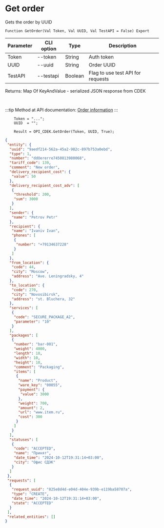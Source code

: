 ﻿---
sidebar_position: 4
---

# Get order
 Gets the order by UUID



`Function GetOrder(Val Token, Val UUID, Val TestAPI = False) Export`

  | Parameter | CLI option | Type | Description |
  |-|-|-|-|
  | Token | --token | String | Auth token |
  | UUID | --uuid | String | Order UUID |
  | TestAPI | --testapi | Boolean | Flag to use test API for requests |

  
  Returns:  Map Of KeyAndValue - serialized JSON response from CDEK

<br/>

:::tip
Method at API documentation: [Order information](https://api-docs.cdek.ru/29923975.html)
:::
<br/>


```bsl title="Code example"
    Token = "...";
    UUID  = "";

    Result = OPI_CDEK.GetOrder(Token, UUID, True);
```
 



```json title="Result"
{
 "entity": {
  "uuid": "9aedf214-562a-45a2-982c-897b753a0ebd",
  "type": 1,
  "number": "ddOererre7450813980068",
  "tariff_code": 139,
  "comment": "New order",
  "delivery_recipient_cost": {
   "value": 50
  },
  "delivery_recipient_cost_adv": [
   {
    "threshold": 200,
    "sum": 3000
   }
  ],
  "sender": {
   "name": "Petrov Petr"
  },
  "recipient": {
   "name": "Ivaniv Ivan",
   "phones": [
    {
     "number": "+79134637228"
    }
   ]
  },
  "from_location": {
   "code": 44,
   "city": "Moscow",
   "address": "Ave. Leningradsky, 4"
  },
  "to_location": {
   "code": 270,
   "city": "Novosibirsk",
   "address": "st. Bluchera, 32"
  },
  "services": [
   {
    "code": "SECURE_PACKAGE_A2",
    "parameter": "10"
   }
  ],
  "packages": [
   {
    "number": "bar-001",
    "weight": 4000,
    "length": 10,
    "width": 10,
    "height": 10,
    "comment": "Packaging",
    "items": [
     {
      "name": "Product",
      "ware_key": "00055",
      "payment": {
       "value": 3000
      },
      "weight": 700,
      "amount": 2,
      "url": "www.item.ru",
      "cost": 300
     }
    ]
   }
  ],
  "statuses": [
   {
    "code": "ACCEPTED",
    "name": "Принят",
    "date_time": "2024-10-12T19:31:14+03:00",
    "city": "Офис СДЭК"
   }
  ]
 },
 "requests": [
  {
   "request_uuid": "825e8d4d-e04d-404e-939b-e119ba58707a",
   "type": "CREATE",
   "date_time": "2024-10-12T19:31:14+03:00",
   "state": "ACCEPTED"
  }
 ],
 "related_entities": []
}
```
